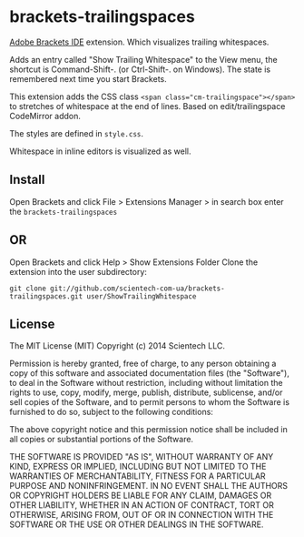 brackets-trailingspaces
=======================

[Adobe Brackets IDE](http://brackets.io/) extension. Which visualizes trailing whitespaces.

Adds an entry called "Show Trailing Whitespace" to the View menu, the shortcut is Command-Shift-. (or Ctrl-Shift-. on Windows). The state is remembered next time you start Brackets.

This extension adds the CSS class `<span class="cm-trailingspace"></span>` to stretches of whitespace at the end of lines. Based on edit/trailingspace CodeMirror addon.

The styles are defined in `style.css`.

Whitespace in inline editors is visualized as well.


## Install

Open Brackets and click File > Extensions Manager > in search box enter the `brackets-trailingspaces`

## OR

Open Brackets and click Help > Show Extensions Folder
Clone the extension into the user subdirectory:

    git clone git://github.com/scientech-com-ua/brackets-trailingspaces.git user/ShowTrailingWhitespace


## License

The MIT License (MIT)
Copyright (c) 2014 Scientech LLC.
 
Permission is hereby granted, free of charge, to any person obtaining a copy of this software and associated documentation files (the "Software"), to deal in the Software without restriction, including without limitation the rights to use, copy, modify, merge, publish, distribute, sublicense, and/or sell copies of the Software, and to permit persons to whom the Software is furnished to do so, subject to the following conditions:
 
The above copyright notice and this permission notice shall be included in all copies or substantial portions of the Software.
 
THE SOFTWARE IS PROVIDED "AS IS", WITHOUT WARRANTY OF ANY KIND, EXPRESS OR IMPLIED, INCLUDING BUT NOT LIMITED TO THE WARRANTIES OF MERCHANTABILITY, FITNESS FOR A PARTICULAR PURPOSE AND NONINFRINGEMENT. IN NO EVENT SHALL THE AUTHORS OR COPYRIGHT HOLDERS BE LIABLE FOR ANY CLAIM, DAMAGES OR OTHER LIABILITY, WHETHER IN AN ACTION OF CONTRACT, TORT OR OTHERWISE, ARISING FROM, OUT OF OR IN CONNECTION WITH THE SOFTWARE OR THE USE OR OTHER DEALINGS IN THE SOFTWARE.
